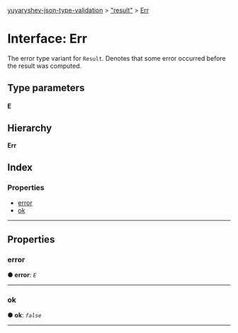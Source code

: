[yuyaryshev-json-type-validation](../README.md) > ["result"](../modules/_result_.md) > [Err](../interfaces/_result_.err.md)

# Interface: Err

The error type variant for `Result`. Denotes that some error occurred before the result was computed.

## Type parameters
#### E 
## Hierarchy

**Err**

## Index

### Properties

* [error](_result_.err.md#error)
* [ok](_result_.err.md#ok)

---

## Properties

<a id="error"></a>

###  error

**● error**: *`E`*

___
<a id="ok"></a>

###  ok

**● ok**: *`false`*

___

